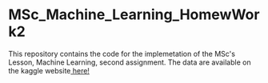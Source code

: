 # MSc_Machine_Learning_HomewWork2
This repository contains the code for the implemetation of the  MSc's Lesson, Machine Learning, second assignment.
The data are available on the kaggle website<a href="https://www.kaggle.com/datasnaek/youtube-new"> here!</a> 

